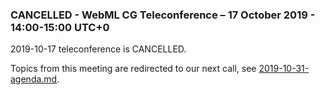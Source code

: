 ### CANCELLED - WebML CG Teleconference – 17 October 2019 - 14:00-15:00 UTC+0

2019-10-17 teleconference is CANCELLED.

Topics from this meeting are redirected to our next call, see [2019-10-31-agenda.md](https://github.com/webmachinelearning/meetings/blob/master/telcons/2019-10-31-agenda.md).
